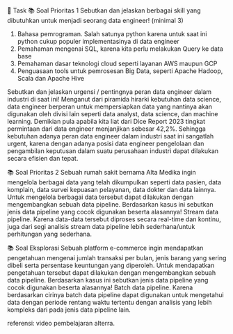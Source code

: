 📝 Task
📚 Soal Prioritas 1 
Sebutkan dan jelaskan berbagai skill yang dibutuhkan untuk menjadi seorang data engineer! (minimal 3)
1. Bahasa pemrograman. Salah satunya python karena untuk saat ini python cukup populer implementasinya di data engineer
2. Pemahaman mengenai SQL, karena kita perlu melakukan Query ke data base
3. Pemahaman dasar teknologi cloud seperti layanan AWS maupun GCP
4. Penguasaan tools untuk pemrosesan Big Data, seperti Apache Hadoop, Scala dan Apache Hive

Sebutkan dan jelaskan urgensi / pentingnya peran data engineer dalam industri di saat ini!
Menganut dari piramida hirarki kebutuhan data science, data engineer berperan untuk mempersiapkan data yang nantinya akan digunakan oleh divisi lain seperti data analyst, data science, dan machine learning. Demikian pula apabila kita liat dari Dice Report 2023 tingkat permintaan dari data engineer menjanjikan sebesar 42,2%. Sehingga kebutuhan adanya peran data engineer dalam industri saat ini sangatlah urgent, karena dengan adanya posisi data engineer pengelolaan dan pengambilan keputusan dalam suatu perusahaan industri dapat dilakukan secara efisien dan tepat.

📚 Soal Prioritas 2 
Sebuah rumah sakit bernama Alta Medika ingin mengelola berbagai data yang telah dikumpulkan seperti data pasien, data komplain, data survei kepuasan pelayanan, data dokter dan data lainnya. Untuk mengelola berbagai data tersebut dapat dilakukan dengan mengembangkan sebuah data pipeline. Berdasarkan kasus ini sebutkan jenis data pipeline yang cocok digunakan beserta alasannya!
Stream data pipeline. Karena data-data tersebut diproses secara real-time dan kontinu, juga dari segi analisis stream data pipeline lebih sederhana/untuk perhitungan yang sederhana. 

📚 Soal Eksplorasi 
Sebuah platform e-commerce ingin mendapatkan pengetahuan mengenai jumlah transaksi per bulan, jenis barang yang sering dibeli serta persentase keuntungan yang diperoleh. Untuk mendapatkan pengetahuan tersebut dapat dilakukan dengan mengembangkan sebuah data pipeline. Berdasarkan kasus ini sebutkan jenis data pipeline yang cocok digunakan beserta alasannya!
Batch data pipeline. Karena berdasarkan cirinya batch data pipeline dapat digunakan untuk mengetahui data dengan periode rentang waktu tertentu dengan analisis yang lebih kompleks dari pada jenis data pipeline lain.


referensi: video pembelajaran alterra.